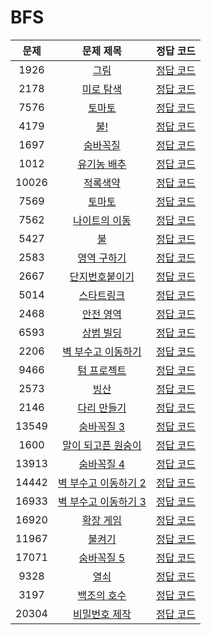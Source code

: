 # BFS

| 문제 | 문제 제목 | 정답 코드 |
| :--: | :--: | :--: |
| 1926 | [그림](https://www.acmicpc.net/problem/1926) | [정답 코드](1926.swift) |
| 2178 | [미로 탐색](https://www.acmicpc.net/problem/2178) | [정답 코드](2178.swift) |
| 7576 | [토마토](https://www.acmicpc.net/problem/7576) | [정답 코드](7576.swift) |
| 4179 | [불!](https://www.acmicpc.net/problem/4179) | [정답 코드](4179.swift) |
| 1697 | [숨바꼭질](https://www.acmicpc.net/problem/1697) | [정답 코드](1697.swift) |
| 1012 | [유기농 배추](https://www.acmicpc.net/problem/1012) | [정답 코드](1012.swift) |
| 10026 | [적록색약](https://www.acmicpc.net/problem/10026) | [정답 코드](10026.swift) |
| 7569 | [토마토](https://www.acmicpc.net/problem/7569) | [정답 코드](7569.swift) |
| 7562 | [나이트의 이동](https://www.acmicpc.net/problem/7562) | [정답 코드](7562.swift) |
| 5427 | [불](https://www.acmicpc.net/problem/5427) | [정답 코드](5427.swift) |
| 2583 | [영역 구하기](https://www.acmicpc.net/problem/2583) | [정답 코드](2583.swift) |
| 2667 | [단지번호붙이기](https://www.acmicpc.net/problem/2667) | [정답 코드](2667.swift) |
| 5014 | [스타트링크](https://www.acmicpc.net/problem/5014) | [정답 코드](5014.swift) |
| 2468 | [안전 영역](https://www.acmicpc.net/problem/2468) | [정답 코드](2468.swift) |
| 6593 | [상범 빌딩](https://www.acmicpc.net/problem/6593) | [정답 코드](6593.swift) |
| 2206 | [벽 부수고 이동하기](https://www.acmicpc.net/problem/2206) | [정답 코드](2206.swift) |
| 9466 | [텀 프로젝트](https://www.acmicpc.net/problem/9466) | [정답 코드](9466.swift) |
| 2573 | [빙산](https://www.acmicpc.net/problem/2573) | [정답 코드](2573.swift) |
| 2146 | [다리 만들기](https://www.acmicpc.net/problem/2146) | [정답 코드](2146.swift) |
| 13549 | [숨바꼭질 3](https://www.acmicpc.net/problem/13549) | [정답 코드](13549.swift) |
| 1600 | [말이 되고픈 원숭이](https://www.acmicpc.net/problem/1600) | [정답 코드](1600.swift) |
| 13913 | [숨바꼭질 4](https://www.acmicpc.net/problem/13913) | [정답 코드](13913.swift) |
| 14442 | [벽 부수고 이동하기 2](https://www.acmicpc.net/problem/14442) | [정답 코드](14442.swift) |
| 16933 | [벽 부수고 이동하기 3](https://www.acmicpc.net/problem/16933) | [정답 코드](16933.swift) |
| 16920 | [확장 게임](https://www.acmicpc.net/problem/16920) | [정답 코드](16920.swift) |
| 11967 | [불켜기](https://www.acmicpc.net/problem/11967) | [정답 코드](11967.swift) |
| 17071 | [숨바꼭질 5](https://www.acmicpc.net/problem/17071) | [정답 코드](17071.swift) |
| 9328 | [열쇠](https://www.acmicpc.net/problem/9328) | [정답 코드](9328.swift) |
| 3197 | [백조의 호수](https://www.acmicpc.net/problem/3197) | [정답 코드](3197.swift) |
| 20304 | [비밀번호 제작](https://www.acmicpc.net/problem/20304) | [정답 코드](20304.swift) |
